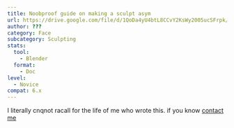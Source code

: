 ```yaml
---
title: Noobproof guide on making a sculpt asym
url: https://drive.google.com/file/d/1QoDa4yU4btL8CCvY2KsWy2005ucSFrpk/view
author: ???
category: Face
subcategory: Sculpting
stats:
  tool:
    - Blender
  format:
    - Doc
level:
  - Novice
compat: 6.x
---
```

I literally cnqnot racall for the life of me who wrote this. if you know [contact me](/contact)